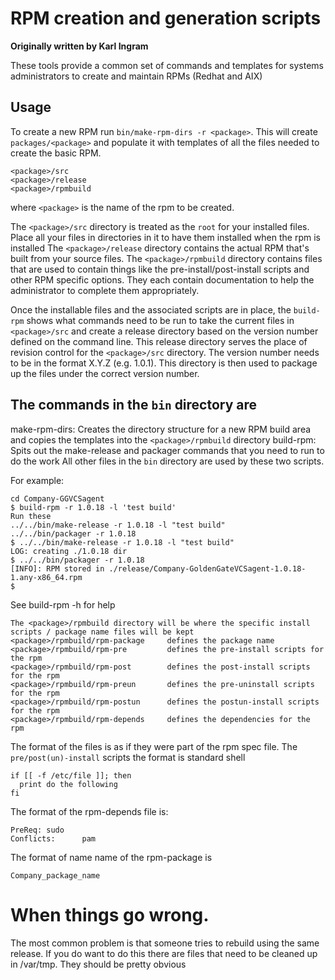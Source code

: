 # RPM creation and generation scripts
**Originally written by Karl Ingram**

These tools provide a common set of commands and templates for systems administrators to create and maintain RPMs (Redhat and AIX)

## Usage
To create a new RPM run `bin/make-rpm-dirs -r <package>`. This will create `packages/<package>` and populate it with templates of all the files needed to create the basic RPM.

```
<package>/src
<package>/release
<package>/rpmbuild
```

where `<package>` is the name of the rpm to be created.

The `<package>/src` directory is treated as the `root` for your installed files. Place all your files in directories in it to have them installed when the rpm is installed
The `<package>/release` directory contains the actual RPM that's built from your source files.
The `<package>/rpmbuild` directory contains files that are used to contain things like the pre-install/post-install scripts and other RPM specific options. They each contain documentation to help the administrator to complete them appropriately.

Once the installable files and the associated scripts are in place, the `build-rpm` shows what commands need to be run to take the current files in `<package>/src` and create a release directory based on the version number defined on the command line.  This release directory serves the place of revision control for the `<package>/src` directory.
The version number needs to be in the format X.Y.Z (e.g. 1.0.1).  This directory is then used to package up the files under the correct version number.

## The commands in the `bin` directory are

make-rpm-dirs: Creates the directory structure for a new RPM build area and copies the templates into the `<package>/rpmbuild` directory
build-rpm: Spits out the make-release and packager commands that you need to run to do the work
All other files in the `bin` directory are used by these two scripts.

For example:
```
cd Company-GGVCSagent
$ build-rpm -r 1.0.18 -l 'test build'
Run these
../../bin/make-release -r 1.0.18 -l "test build"
../../bin/packager -r 1.0.18
$ ../../bin/make-release -r 1.0.18 -l "test build"
LOG: creating ./1.0.18 dir
$ ../../bin/packager -r 1.0.18
[INFO]: RPM stored in ./release/Company-GoldenGateVCSagent-1.0.18-1.any-x86_64.rpm
$
```

See build-rpm -h for help

```
The <package>/rpmbuild directory will be where the specific install scripts / package name files will be kept
<package>/rpmbuild/rpm-package     defines the package name
<package>/rpmbuild/rpm-pre         defines the pre-install scripts for the rpm
<package>/rpmbuild/rpm-post        defines the post-install scripts for the rpm
<package>/rpmbuild/rpm-preun       defines the pre-uninstall scripts for the rpm
<package>/rpmbuild/rpm-postun      defines the postun-install scripts for the rpm
<package>/rpmbuild/rpm-depends     defines the dependencies for the rpm
```

The format of the files is as if they were part of the rpm spec file.
The `pre/post(un)-install` scripts the format is standard shell
```
if [[ -f /etc/file ]]; then
  print do the following
fi
```

The format of the rpm-depends file is:
```
PreReq: sudo
Conflicts:      pam
```

The format of name name of the rpm-package is
```
Company_package_name
```

# When things go wrong.

The most common problem is that someone tries to rebuild using the same release. 
If you do want to do this there are files that need to be cleaned up in /var/tmp.
They should be pretty obvious
